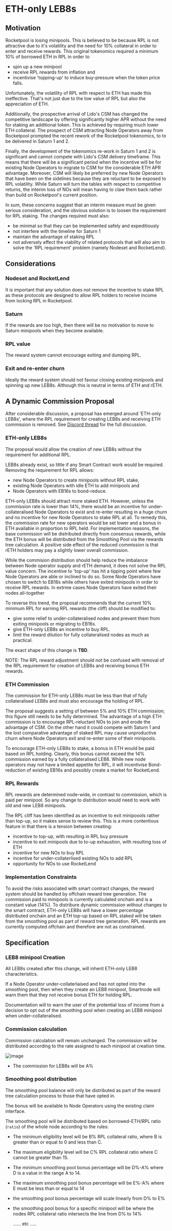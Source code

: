 # ETH-only LEB8s 
## Motivation
Rocketpool is losing minipools.  This is believed to be because RPL is not attractive due to it's volatility and the need for 10% collateral in order to enter and receive rewards.  This original tokenomics required a minimum 10% of borrowed ETH in RPL in order to 

- spin up a new minipool 
- receive RPL rewards from inflation and 
- incentivise 'topping-up' to induce buy-pressure when the token price falls. 

Unfortunately, the volatility of RPL with respect to ETH has made this ineffective.  That's not just due to the low value of RPL but also the appreciation of ETH. 

Additionally, the prospective arrival of Lido's CSM has changed the competitive landscape by offering significantly higher APR without the need for staking an additional token.  This is achieved by requiring much lower ETH collateral. The prospect of CSM attracting Node Operators away from Rocketpool prompted the recent rework of the Rocketpool tokenomics, to to be delivered in Saturn 1 and 2.

Finally, the development of the tokenomics re-work in Saturn 1 and 2 is significant and cannot compete with Lido's CSM delivery timeframe.  This means that there will be a significant period when the incentive will be for existing Node Operators to migrate to CSM for the considerable ETH APR advantage.  Moreover, CSM will likely be preferred by new Node Operators that have been on the sidelines because they are reluctant to be exposed to RPL volatility. While Saturn will turn the tables with respect to competitive returns, the interim loss of NOs will mean having to claw them back rather than build on Rocketpool's current position. 

In sum, these concerns suggest that an interim measure must be given serious consideration, and the obvious solution is to loosen the requirement for RPL staking. The changes required must also:

- be minimal so that they can be implemented safely and expeditiously 
- not interfere with the timeline for Saturn 1
- maintain the advantage of staking RPL
- not adversely affect the viability of related protocols that will also aim to solve the 'RPL requirement' problem (namely Nodeset and RocketLend).

## Considerations

### Nodeset and RocketLend

It is important that any solution does not remove the incentive to stake RPL as these protocols are designed to allow RPL holders to receive income from locking RPL in Rocketpool.

### Saturn

If the rewards are too high, then there will be no motivation to move to Saturn minipools when they become available.

### RPL value

The reward system cannot encourage exiting and dumping RPL.

### Exit and re-enter churn

Ideally the reward system should not favour closing existing minipools and spinning up new LEB8s. Although this is neutral in terms of ETH and rETH.

## A Dynamic Commission Proposal

After considerable discussion, a proposal has emerged around 'ETH-only LEB8s', where the RPL requirement for creating LEB8s and receiving ETH commission is removed. See [Discord thread](https://discord.com/channels/405159462932971535/1267421248288198677) for the full discussion.
### ETH-only LEB8s

The proposal would allow the creation of new LEB8s without the requirement for additional RPL.

LEB8s already exist, so little if any Smart Contract work would be required. Removing the requirement for RPL allows:

- new Node Operators to create minipools without RPL stake, 
- existing Node Operators with idle ETH to add minipools and 
- Node Operators with EB16s to bond-reduce.

ETH-only LEB8s should attract more staked ETH. However, unless the commission rate is lower than 14%, there would be an incentive for under-collateralised Node Operators to exist and re-enter resulting in a huge churn and no incentive for new Node Operators to stake RPL at all. To remedy this, the commission rate for new operators would be set lower and a bonus in ETH available in proportion to RPL held.  For implementation reasons, the base commission will be distributed directly from consensus rewards, while the ETH bonus will be distributed from the Smoothing Pool via the rewards tree calculation. A positive side effect of the reduced commission is that rETH holders may pay a slightly lower overall commission.

While the commision distribution should help reduce the imbalance between Node operator supply and rETH demand, it does not solve the RPL value concern. The incentive to 'top-up' has hit a tipping point where few Node Operators are able or inclined to do so. Some Node Operators have chosen to switch to EB16s while others have exited minipools in order to receive RPL rewards. In extrme cases Node Operators have exited their nodes all-together

To reverse this trend, the proposal recommends that the current 10% minimum RPL for earning RPL rewards (the cliff) should be modified to:

- give some relief to under-collateralised nodes and prevent them from exiting minipools or migrating to EB16s.
- give ETH-only LEB8s an incentive to buy RPL.
- limit the reward dilution for fully collateralised nodes as much as practical.

The exact shape of this change is **TBD**.

NOTE: The RPL reward adjustment should not be confused with removal of the RPL requirement for creation of LEB8s and receiving bonus ETH rewards.  

### ETH Commission

The commission for ETH-only LEB8s must be less than that of fully collateralised LEB8s and must also encourage the holding of RPL.

The proposal suggests a setting of between 5% and 10% ETH commission; this figure still needs to be fully determined. The advantage of a high ETH commission is to encourage RPL-reluctant NOs to join and erode the advantage of CSM.  On the other hand it could compete with Saturn 1 and the lost comparative advantage of staked RPL may cause unproductive churn where Node Operators exit and re-enter some of their minipools.

To encourage ETH-only LEB8s to stake, a bonus in ETH would be paid based on RPL holding. Clearly, this bonus cannot exceed the 14% commission earned by a fully collateralised LEB8. While new node operators may not have a limited appetite for RPL, it will incentivise Bond-reduction of existing EB16s and possibly create a market for RocketLend. 

### RPL Rewards

RPL rewards are determined node-wide, in contrast to commission, which is paid per minipool. So any change to distribution would need to work with old and new LEB8 minipools.

The RPL cliff has been identified as an incentive to exit minipoools rather than top-up, so it makes sense to review this. This is a more contentious feature in that there is a tension between creating:
- incentive to top-up, with resulting in RPL buy pressure 
- incentive to exit minipools due to to-up exhaustion, with resulting loss of ETH
- incentive for new NOs to buy RPL
- incentive for under-collaterlised existing NOs to add RPL
- opportunity for NOs to use RocketLend


### Implementation Constraints

To avoid the risks associated with smart contract changes, the reward system should be handled by offchain reward tree generation. The commission paid to minipools is currently calculated onchain and is a constant value (14%).  To distribure dynamic commission without changes to the smart contract, ETH-only LEB8s will have a lower percentage distributed onchain and an ETH top-up based on RPL staked will be taken from the smoothing pool as part of reward tree generation. RPL rewards are currently computed offchain and therefore are not as constrained. 

## Specification

### LEB8 minipool Creation

All LEB8s created after this change, will inherit ETH-only LEB8 characteristics.

If a Node Operator under-collaterlaised and has not opted into the smoothing pool, then when they create an LEB8 minipool, Smartnode will warn them that they not receive bonus ETH for holding RPL.

Documentation will to warn the user of the protential loss of income from a decision to opt out of the smoothing pool when creating an LEB8 minipool when under-collateralised. 

### Commission calculation

Commission calculation will remain unchanged.  The commission will be distributed according to the rate assigned to each minipool at creation time.

![image](https://github.com/user-attachments/assets/9faa5491-2ba7-46f1-b8ec-2fddd9f5e82b)


- The commission for LEB8s will be A%

### Smoothing pool distribution

The smoothing pool balance will only be distributed as part of the reward tree calculation process to those that have opted in.

The bonus will be available to Node Operators using the existing claim interface. 

The smoothing pool will be distributed based on borrowed-ETH/RPL ratio (`ratio`) of the whole node according to the rules:

- The minimum eligibility level will be B% RPL collateral ratio, where B is greater than or equal to 0 and less than C.
- The maximum eligibility level will be C% RPL collateral ratio where C cannot be greater than 15.
- The minimum smoothing pool bonus percentage will be D%-A% where D is a value in the range A to 14.
- The maximum smoothing pool bonus percentage will be E%-A% where E must be less than or equal to 14
- the smoothing pool bonus percentage will scale linearly from D% to E%
- the smoothing pool bonus for a specific minipool will be where the nodes RPL collateral ratio intersects the line from D% to 14%

  ...... etc .....
